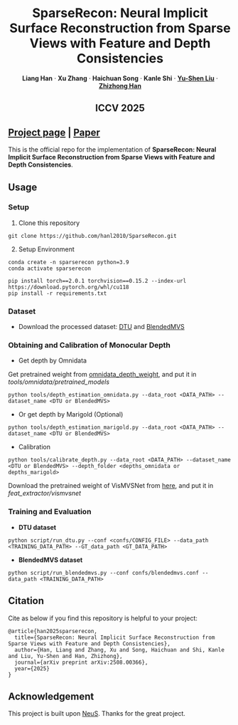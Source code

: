 <h1 align="center"> SparseRecon: Neural Implicit Surface Reconstruction from Sparse Views with
Feature and Depth Consistencies </h1>

<p align="center">
    <strong>Liang Han</strong>
    ·
    <strong>Xu Zhang</strong>
    ·
    <strong>Haichuan Song</strong>
    ·
    <strong>Kanle Shi</strong>
    ·
    <a href="https://yushen-liu.github.io/"><strong>Yu-Shen Liu</strong></a>
    ·
    <a href="https://h312h.github.io/"><strong>Zhizhong Han</strong></a>
</p>

<h2 align="center">ICCV 2025</h2>


## [Project page](https://hanl2010.github.io/SparseRecon/) |  [Paper](https://arxiv.org/abs/2508.00366)
This is the official repo for the implementation of **SparseRecon: Neural Implicit Surface Reconstruction from Sparse Views with Feature and Depth Consistencies**.

## Usage

### Setup

1. Clone this repository

```shell
git clone https://github.com/hanl2010/SparseRecon.git
```
2. Setup Environment

```shell
conda create -n sparserecon python=3.9
conda activate sparserecon

pip install torch==2.0.1 torchvision==0.15.2 --index-url https://download.pytorch.org/whl/cu118
pip install -r requirements.txt
```

### Dataset
- Download the processed dataset: [DTU](https://drive.google.com/file/d/1ph5dk7ZAjDhDueB3yzHx2NE2arUGDe6i/view?usp=drive_link) and [BlendedMVS](https://drive.google.com/file/d/1u6xmQicjcOdQVKismwC_5d_WGjND2lLn/view?usp=sharing)

### Obtaining and Calibration of Monocular Depth 

- Get depth by Omnidata

Get pretrained weight from [omnidata_depth_weight](https://drive.google.com/drive/folders/14RV5GdHv6sReFMfEwMrXAfvIAasNlmKg?usp=sharing), and put it in *tools/omnidata/pretrained_models*

```shell
python tools/depth_estimation_omnidata.py --data_root <DATA_PATH> --dataset_name <DTU or BlendedMVS>
```
- Or get depth by Marigold (Optional) 

```shell
python tools/depth_estimation_marigold.py --data_root <DATA_PATH> --dataset_name <DTU or BlendedMVS>
```

- Calibration
```shell
python tools/calibrate_depth.py --data_root <DATA_PATH> --dataset_name <DTU or BlendedMVS> --depth_folder <depths_omnidata or depths_marigold>
```

Download the pretrained weight of VisMVSNet from [here](https://drive.google.com/drive/folders/14RV5GdHv6sReFMfEwMrXAfvIAasNlmKg), and put it in *feat_extractor/vismvsnet*

### Training and Evaluation 

- **DTU dataset**

```shell
python script/run_dtu.py --conf <confs/CONFIG_FILE> --data_path <TRAINING_DATA_PATH> --GT_data_path <GT_DATA_PATH>
```

- **BlendedMVS dataset**

```shell
python script/run_blendedmvs.py --conf confs/blendedmvs.conf --data_path <TRAINING_DATA_PATH> 
```


## Citation

Cite as below if you find this repository is helpful to your project:

```
@article{han2025sparserecon,
  title={SparseRecon: Neural Implicit Surface Reconstruction from Sparse Views with Feature and Depth Consistencies},
  author={Han, Liang and Zhang, Xu and Song, Haichuan and Shi, Kanle and Liu, Yu-Shen and Han, Zhizhong},
  journal={arXiv preprint arXiv:2508.00366},
  year={2025}
}
```

## Acknowledgement
This project is built upon [NeuS](https://github.com/Totoro97/NeuS). Thanks for the great project.
